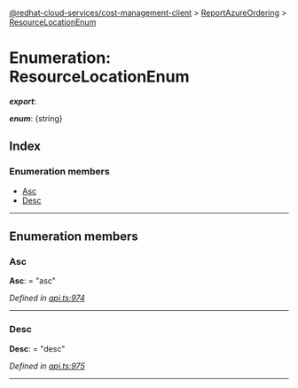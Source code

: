 [@redhat-cloud-services/cost-management-client](../README.md) > [ReportAzureOrdering](../modules/reportazureordering.md) > [ResourceLocationEnum](../enums/reportazureordering.resourcelocationenum.md)

# Enumeration: ResourceLocationEnum

*__export__*: 

*__enum__*: {string}

## Index

### Enumeration members

* [Asc](reportazureordering.resourcelocationenum.md#asc)
* [Desc](reportazureordering.resourcelocationenum.md#desc)

---

## Enumeration members

<a id="asc"></a>

###  Asc

**Asc**:  = "asc"

*Defined in [api.ts:974](https://github.com/RedHatInsights/javascript-clients/blob/master/packages/cost-management/api.ts#L974)*

___
<a id="desc"></a>

###  Desc

**Desc**:  = "desc"

*Defined in [api.ts:975](https://github.com/RedHatInsights/javascript-clients/blob/master/packages/cost-management/api.ts#L975)*

___

